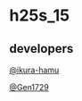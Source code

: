 # h25s_15

## developers

[@ikura-hamu](https://github.com/ikura-hamu)

[@Gen1729](https://github.com/Gen1729)
